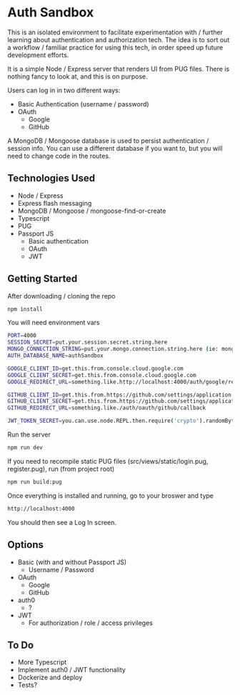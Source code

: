 
# Auth Sandbox
This is an isolated environment to facilitate experimentation with / further learning about authentication and authorization tech. The idea is to sort out a workflow / familiar practice for using this tech, in order speed up future development efforts.

It is a simple Node / Express server that renders UI from PUG files. There is nothing fancy to look at, and this is on purpose.

Users can log in in two different ways:
* Basic Authentication (username / password)
* OAuth
  * Google
  * GitHub

A MongoDB / Mongoose database is used to persist authentication / session info. You can use a different database if you want to, but you will need to change code in the routes.

## Technologies Used
* Node / Express
* Express flash messaging
* MongoDB / Mongoose / mongoose-find-or-create
* Typescript
* PUG
* Passport JS
  * Basic authentication
  * OAuth
  * JWT
  
## Getting Started
After downloading / cloning the repo
```bash
npm install
```
You will need environment vars
```bash
PORT=4000
SESSION_SECRET=put.your.session.secret.string.here
MONGO_CONNECTION_STRING=put.your.mongo.connection.string.here (ie: mongodb://localhost:27017)
AUTH_DATABASE_NAME=authSandbox

GOOGLE_CLIENT_ID=get.this.from.console.cloud.google.com
GOOGLE_CLIENT_SECRET=get.this.from.console.cloud.google.com
GOOGLE_REDIRECT_URL=something.like.http://localhost:4000/auth/google/redirect

GITHUB_CLIENT_ID=get.this.from.https://github.com/settings/application
GITHUB_CLIENT_SECRET=get.this.from.https://github.com/settings/application
GITHUB_REDIRECT_URL=something.like./auth/oauth/github/callback

JWT_TOKEN_SECRET=you.can.use.node.REPL.then.require('crypto').randomBytes(64).toString('hex') to make this
```
Run the server
```bash
npm run dev
```
If you need to recompile static PUG files (src/views/static/login.pug, register.pug), run (from project root)
```bash
npm run build:pug
```
Once everything is installed and running, go to your broswer and type
```bash
http://localhost:4000
```
You should then see a Log In screen.

## Options
* Basic (with and without Passport JS)
  * Username / Password 
* OAuth 
  * Google
  * GitHub
* auth0
  * ?
* JWT
  * For authorization / role / access privileges
  
## To Do
* More Typescript
* Implement auth0 / JWT functionality
* Dockerize and deploy
* Tests?